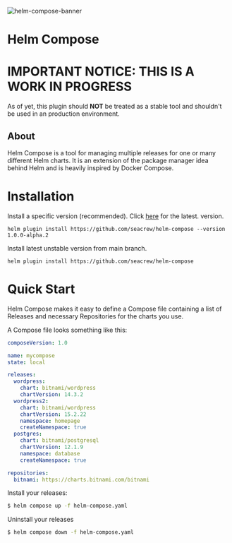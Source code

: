 ![helm-compose-banner](https://user-images.githubusercontent.com/18513179/212496531-1d166236-ed88-411d-8403-ad1f94d28846.png)
# Helm Compose

# IMPORTANT NOTICE: THIS IS A WORK IN PROGRESS
As of yet, this plugin should __NOT__ be treated as a stable tool and shouldn't be used in an production environment.

## About
Helm Compose is a tool for managing multiple releases for one or many different Helm charts. It is an extension of the package manager idea behind Helm and is heavily inspired by Docker Compose.

# Installation
Install a specific version (recommended). Click [here](https://github.com/seacrew/helm-compose/releases/latest) for the latest. version.
```
helm plugin install https://github.com/seacrew/helm-compose --version 1.0.0-alpha.2
```

Install latest unstable version from main branch.
```
helm plugin install https://github.com/seacrew/helm-compose
```

# Quick Start
Helm Compose makes it easy to define a Compose file containing a list of Releases and necessary Repositories for the charts you use.

A Compose file looks something like this:

```yaml
composeVersion: 1.0

name: mycompose
state: local

releases:
  wordpress:
    chart: bitnami/wordpress
    chartVersion: 14.3.2
  wordpress2:
    chart: bitnami/wordpress
    chartVersion: 15.2.22
    namespace: homepage
    createNamespace: true
  postgres:
    chart: bitnami/postgresql
    chartVersion: 12.1.9
    namespace: database
    createNamespace: true

repositories:
  bitnami: https://charts.bitnami.com/bitnami
```

Install your releases: 
```bash
$ helm compose up -f helm-compose.yaml
```

Uninstall your releases
```bash
$ helm compose down -f helm-compose.yaml
```
